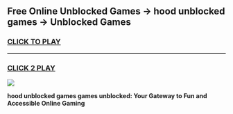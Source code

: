 
## Free Online Unblocked Games → hood unblocked games → Unblocked Games
<h3>
<a href="https://premium.freeplayer.one?title=hood_unblocked_games&ref=21F">CLICK TO PLAY</a></h3>
<hr>

<h3>
<a href="https://premium.freeplayer.one?title=hood_unblocked_games&ref=21F">CLICK 2 PLAY</a>
  
</h3>

<a href="https://premium.freeplayer.one?title=hood_unblocked_games&ref=21F/"><img src="https://clearcache.store/games.png"></a>


**hood unblocked games games unblocked: Your Gateway to Fun and Accessible Online Gaming**
